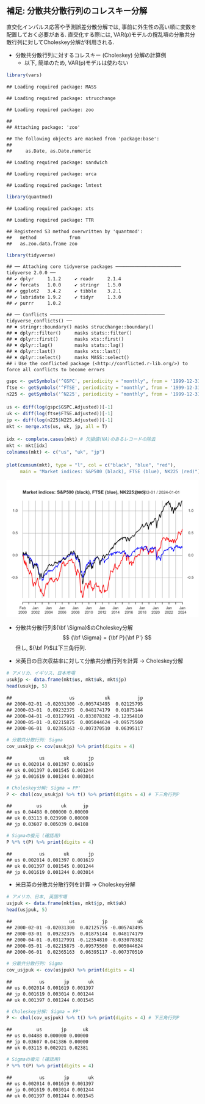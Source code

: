 ## 補足: 分散共分散行列のコレスキー分解

直交化インパルス応答や予測誤差分散分解では, 事前に外生性の高い順に変数を配置しておく必要がある.
直交化する際には, VAR(p)モデルの撹乱項の分散共分散行列に対してCholeskey分解が利用される.

- 分散共分散行列に対するコレスキー (Choleskey) 分解の計算例
  - 以下, 簡単のため, VAR(p)モデルは使わない

<!--
- msci日次収益率データの読み込み
  - データ入手先: https://www.asakura.co.jp/detail.php?book_code=12792 -->




```r
library(vars)
```

```
## Loading required package: MASS
```

```
## Loading required package: strucchange
```

```
## Loading required package: zoo
```

```
## 
## Attaching package: 'zoo'
```

```
## The following objects are masked from 'package:base':
## 
##     as.Date, as.Date.numeric
```

```
## Loading required package: sandwich
```

```
## Loading required package: urca
```

```
## Loading required package: lmtest
```

```r
library(quantmod)
```

```
## Loading required package: xts
```

```
## Loading required package: TTR
```

```
## Registered S3 method overwritten by 'quantmod':
##   method            from
##   as.zoo.data.frame zoo
```

```r
library(tidyverse)
```

```
## ── Attaching core tidyverse packages ──────────────────────── tidyverse 2.0.0 ──
## ✔ dplyr     1.1.2     ✔ readr     2.1.4
## ✔ forcats   1.0.0     ✔ stringr   1.5.0
## ✔ ggplot2   3.4.2     ✔ tibble    3.2.1
## ✔ lubridate 1.9.2     ✔ tidyr     1.3.0
## ✔ purrr     1.0.2
```

```
## ── Conflicts ────────────────────────────────────────── tidyverse_conflicts() ──
## ✖ stringr::boundary() masks strucchange::boundary()
## ✖ dplyr::filter()     masks stats::filter()
## ✖ dplyr::first()      masks xts::first()
## ✖ dplyr::lag()        masks stats::lag()
## ✖ dplyr::last()       masks xts::last()
## ✖ dplyr::select()     masks MASS::select()
## ℹ Use the conflicted package (<http://conflicted.r-lib.org/>) to force all conflicts to become errors
```

```r
gspc <- getSymbols('^GSPC', periodicity = "monthly", from = '1999-12-31', auto.assign = FALSE)
ftse <- getSymbols('^FTSE', periodicity = "monthly", from = '1999-12-31', auto.assign = FALSE)
n225 <- getSymbols('^N225', periodicity = "monthly", from = '1999-12-31', auto.assign = FALSE)

us <- diff(log(gspc$GSPC.Adjusted))[-1]
uk <- diff(log(ftse$FTSE.Adjusted))[-1]
jp <- diff(log(n225$N225.Adjusted))[-1]
mkt <- merge.xts(us, uk, jp, all = T)

idx <- complete.cases(mkt) # 欠損値(NA)のあるレコードの除去
mkt <- mkt[idx]
colnames(mkt) <- c("us", "uk", "jp")

plot(cumsum(mkt), type = "l", col = c("black", "blue", "red"),
     main = "Market indices: S&P500 (black), FTSE (blue), NK225 (red)")
```

<img src="094_Chol_files/figure-html/unnamed-chunk-1-1.png" width="672" />

- 分散共分散行列${\bf \Sigma}$のCholeskey分解
$$ {\bf \Sigma} = {\bf P}{\bf P'} $$
但し, ${\bf P}$は下三角行列.

- 米英日の日次収益率に対して分散共分散行列を計算 → Choleskey分解

```r
# アメリカ、イギリス、日本市場
usukjp <- data.frame(mkt$us, mkt$uk, mkt$jp) 
head(usukjp, 5) 
```

```
##                     us           uk          jp
## 2000-02-01 -0.02031300 -0.005743495  0.02125795
## 2000-03-01  0.09232375  0.048174179  0.01875144
## 2000-04-01 -0.03127991 -0.033078382 -0.12354810
## 2000-05-01 -0.02215875  0.005044624 -0.09575560
## 2000-06-01  0.02365163 -0.007370510  0.06395117
```

```r
# 分散共分散行列: Sigma
cov_usukjp <- cov(usukjp) %>% print(digits = 4)
```

```
##          us       uk       jp
## us 0.002014 0.001397 0.001619
## uk 0.001397 0.001545 0.001244
## jp 0.001619 0.001244 0.003014
```

```r
# Choleskey分解: Sigma = PP'
P <- chol(cov_usukjp) %>% t() %>% print(digits = 4) # 下三角行列P
```

```
##         us       uk      jp
## us 0.04488 0.000000 0.00000
## uk 0.03113 0.023990 0.00000
## jp 0.03607 0.005039 0.04108
```

```r
# Sigmaの復元 (確認用)
P %*% t(P) %>% print(digits = 4)
```

```
##          us       uk       jp
## us 0.002014 0.001397 0.001619
## uk 0.001397 0.001545 0.001244
## jp 0.001619 0.001244 0.003014
```

- 米日英の分散共分散行列を計算 → Choleskey分解

```r
# アメリカ、日本, 英国市場
usjpuk <- data.frame(mkt$us, mkt$jp, mkt$uk) 
head(usjpuk, 5) 
```

```
##                     us          jp           uk
## 2000-02-01 -0.02031300  0.02125795 -0.005743495
## 2000-03-01  0.09232375  0.01875144  0.048174179
## 2000-04-01 -0.03127991 -0.12354810 -0.033078382
## 2000-05-01 -0.02215875 -0.09575560  0.005044624
## 2000-06-01  0.02365163  0.06395117 -0.007370510
```

```r
# 分散共分散行列: Sigma
cov_usjpuk <- cov(usjpuk) %>% print(digits = 4)
```

```
##          us       jp       uk
## us 0.002014 0.001619 0.001397
## jp 0.001619 0.003014 0.001244
## uk 0.001397 0.001244 0.001545
```

```r
# Choleskey分解: Sigma = PP'
P <- chol(cov_usjpuk) %>% t() %>% print(digits = 4) # 下三角行列P
```

```
##         us       jp      uk
## us 0.04488 0.000000 0.00000
## jp 0.03607 0.041386 0.00000
## uk 0.03113 0.002921 0.02381
```

```r
# Sigmaの復元 (確認用)
P %*% t(P) %>% print(digits = 4)
```

```
##          us       jp       uk
## us 0.002014 0.001619 0.001397
## jp 0.001619 0.003014 0.001244
## uk 0.001397 0.001244 0.001545
```

